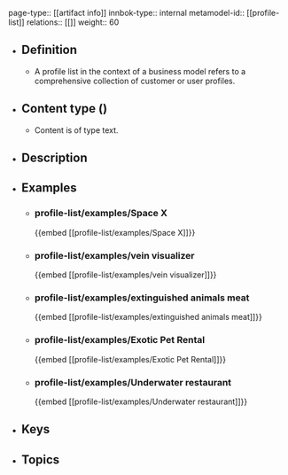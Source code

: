 page-type:: [[artifact info]]
innbok-type:: internal
metamodel-id:: [[profile-list]]
relations:: [[]]
weight:: 60

- ## Definition
  - A profile list in the context of a business model refers to a comprehensive collection of customer or user profiles.
- ## Content type ()
  - Content is of type text.
  
- ## Description
- ## Examples
  - ### profile-list/examples/Space X
    {{embed [[profile-list/examples/Space X]]}}
  - ### profile-list/examples/vein visualizer
    {{embed [[profile-list/examples/vein visualizer]]}}
  - ### profile-list/examples/extinguished animals meat
    {{embed [[profile-list/examples/extinguished animals meat]]}}
  - ### profile-list/examples/Exotic Pet Rental
    {{embed [[profile-list/examples/Exotic Pet Rental]]}}
  - ### profile-list/examples/Underwater restaurant
    {{embed [[profile-list/examples/Underwater restaurant]]}}
  
- ## Keys
  
- ## Topics
  

